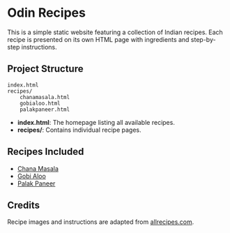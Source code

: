 # Odin Recipes

This is a simple static website featuring a collection of Indian recipes. Each recipe is presented on its own HTML page with ingredients and step-by-step instructions.

## Project Structure

```
index.html
recipes/
    chanamasala.html
    gobialoo.html
    palakpaneer.html
```

- **index.html**: The homepage listing all available recipes.
- **recipes/**: Contains individual recipe pages.

## Recipes Included

- [Chana Masala](recipes/chanamasala.html)
- [Gobi Aloo](recipes/gobialoo.html)
- [Palak Paneer](recipes/palakpaneer.html)

## Credits

Recipe images and instructions are adapted from [allrecipes.com](https://www.allrecipes.com/).
